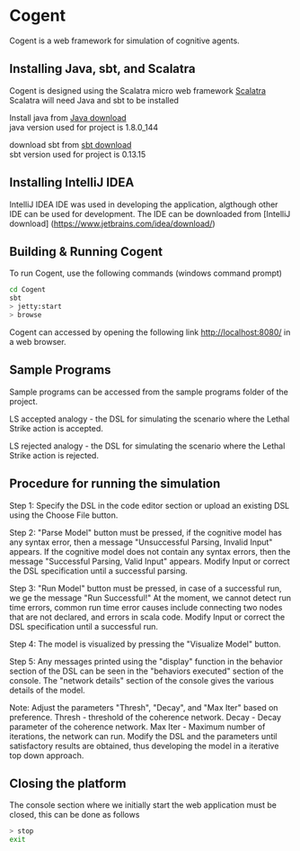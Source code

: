 # Cogent #

Cogent is a web framework for simulation of cognitive agents.

## Installing Java, sbt, and Scalatra ##
Cogent is designed using the Scalatra micro web framework [Scalatra](http://scalatra.org/) <br/>
Scalatra will need Java and sbt to be installed <br/>

Install java from [Java download](http://www.oracle.com/technetwork/java/javase/downloads/jdk8-downloads-2133151.html) <br/>
java version used for project is 1.8.0_144 <br/>

download sbt from [sbt download](https://www.scala-sbt.org/download.html) <br/>
sbt version used for project is 0.13.15 <br/>

## Installing IntelliJ IDEA ##
IntelliJ IDEA IDE was used in developing the application, algthough other IDE can be used for development.
The IDE can be downloaded from [IntelliJ download] (https://www.jetbrains.com/idea/download/)

## Building & Running Cogent ##
To run Cogent, use the following commands (windows command prompt)

```sh
cd Cogent
sbt
> jetty:start
> browse
```
Cogent can accessed by opening the following link [http://localhost:8080/](http://localhost:8080/) in a web browser.

## Sample Programs ##
Sample programs can be accessed from the sample programs folder of the project.

LS accepted analogy - the DSL for simulating the scenario where the Lethal Strike action is accepted.

LS rejected analogy - the DSL for simulating the scenario where the Lethal Strike action is rejected.

## Procedure for running the simulation ##
Step 1: Specify the DSL in the code editor section or upload an existing DSL using the Choose File button.

Step 2: "Parse Model" button must be pressed, if the cognitive model has any syntax error, then a message "Unsuccessful Parsing, Invalid Input" appears.
        If the cognitive model does not contain any syntax errors, then the message "Successful Parsing, Valid Input" appears.
		Modify Input or correct the DSL specification until a successful parsing.

Step 3: "Run Model" button must be pressed, in case of a successful run, we ge the message "Run Successful!"
        At the moment, we cannot detect run time errors, common run time error causes include connecting two nodes that are not declared, and errors in scala code.
		Modify Input or correct the DSL specification until a successful run.

Step 4: The model is visualized by pressing the "Visualize Model" button.

Step 5: Any messages printed using the "display" function in the behavior section of the DSL can be seen in the "behaviors executed" section of the console.
        The "network details" section of the console gives the various details of the model.

Note:   Adjust the parameters "Thresh", "Decay", and "Max Iter" based on preference.
        Thresh - threshold of the coherence network.
		Decay  - Decay parameter of the coherence network.
		Max Iter - Maximum number of iterations, the network can run.
		Modify the DSL and the parameters until satisfactory results are obtained, thus developing the model in a iterative top down approach.

## Closing the platform ##
The console section where we initially start the web application must be closed, this can be done as follows

```sh
> stop
exit
```